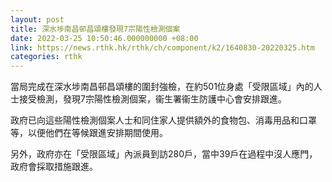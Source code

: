 ```yaml
---
layout: post
title: 深水埗南昌邨昌頌樓發現7宗陽性檢測個案
date: 2022-03-25 10:50:46.000000000 +08:00
link: https://news.rthk.hk/rthk/ch/component/k2/1640830-20220325.htm
categories: rthk
---
```


當局完成在深水埗南昌邨昌頌樓的圍封強檢，在約501位身處「受限區域」內的人士接受檢測，發現7宗陽性檢測個案，衞生署衞生防護中心會安排跟進。

政府已向這些陽性檢測個案人士和同住家人提供額外的食物包、消毒用品和口罩等，以便他們在等候跟進安排期間使用。

另外，政府亦在「受限區域」內派員到訪280戶，當中39戶在過程中沒人應門，政府會採取措施跟進。
